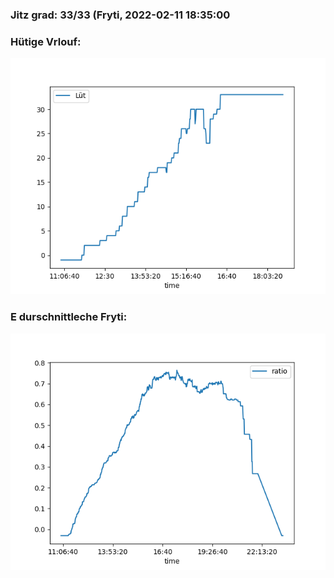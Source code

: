### Jitz grad: 33/33 (Fryti, 2022-02-11 18:35:00

### Hütige Vrlouf:
![Graph](Today.png)

### E durschnittleche Fryti:
![Graph](Fryti.png)